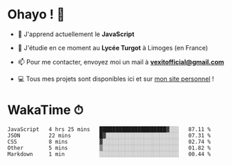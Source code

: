 # Ohayo ! 🌃

- 🔭 J'apprend actuellement le **JavaScript**

- 🌱 J'étudie en ce moment au **Lycée Turgot** à Limoges (en France)

- 📫 Pour me contacter, envoyez moi un mail à <a href="mailto:vexitofficial@gmail.com">**vexitofficial@gmail.com**</a>

- 💻 Tous mes projets sont disponibles ici et sur <a href="https://www.vexcited.me">mon site personnel</a> !

# WakaTime ⏱

<!--START_SECTION:waka-->
```text
JavaScript   4 hrs 25 mins   █████████████████████▓░░░   87.11 % 
JSON         22 mins         █▓░░░░░░░░░░░░░░░░░░░░░░░   07.31 % 
CSS          8 mins          ▓░░░░░░░░░░░░░░░░░░░░░░░░   02.74 % 
Other        5 mins          ▒░░░░░░░░░░░░░░░░░░░░░░░░   01.82 % 
Markdown     1 min           ░░░░░░░░░░░░░░░░░░░░░░░░░   00.44 % 
```
<!--END_SECTION:waka-->
